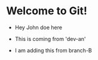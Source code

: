 # Welcome to Git!

- Hey John doe here
- This is coming from 'dev-an'

- I am adding this from branch-B
